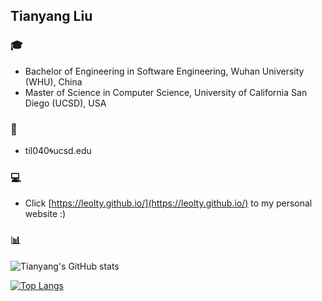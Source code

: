 ## Tianyang Liu

### 🎓 
- Bachelor of Engineering in Software Engineering, Wuhan University (WHU), China   
- Master of Science in Computer Science, University of California San Diego (UCSD), USA

### 📧
- til040🌀ucsd.edu

### 💻
- Click [https://leolty.github.io/](https://leolty.github.io/) to my personal website :)

### 📊

![Tianyang's GitHub stats](https://github-readme-stats.vercel.app/api?username=Leolty&show_icons=true&hide_rank=true&include_all_commits=true&count_private=true)

[![Top Langs](https://github-readme-stats-kitswas.vercel.app/api/top-langs/?username=Leolty&count_private=true&langs_count=9&layout=compact&size_weight=1&count_weight=0&custom_title=Most%20Used%20Languages)](https://github.com/anuraghazra/github-readme-stats)
